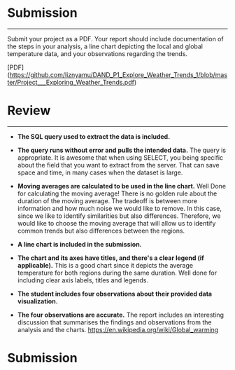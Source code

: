 # Submission
------
Submit your project as a PDF. Your report should include documentation of the steps in your analysis, a line chart depicting the local and global temperature data, and your observations regarding the trends.

[PDF] (https://github.com/liznyamu/DAND_P1_Explore_Weather_Trends_1/blob/master/Project___Exploring_Weather_Trends.pdf)

# Review 
------

- **The SQL query used to extract the data is included.**
- **The query runs without error and pulls the intended data.**
The query is appropriate. It is awesome that when using SELECT, you being specific about the field that you want to extract from the server. That can save space and time, in many cases when the dataset is large.


- **Moving averages are calculated to be used in the line chart.**
Well Done for calculating the moving average! There is no golden rule about the duration of the moving average. The tradeoff is between more information and how much noise we would like to remove. In this case, since we like to identify similarities but also differences. Therefore, we would like to choose the moving average that will allow us to identify common trends but also differences between the regions.

- **A line chart is included in the submission.**
- **The chart and its axes have titles, and there's a clear legend (if applicable).**
This is a good chart since it depicts the average temperature for both regions during the same duration. Well done for including clear axis labels, titles and legends.


- **The student includes four observations about their provided data visualization.**
- **The four observations are accurate.**
The report includes an interesting discussion that summarises the findings and observations from the analysis and the charts. https://en.wikipedia.org/wiki/Global_warming


# Submission

